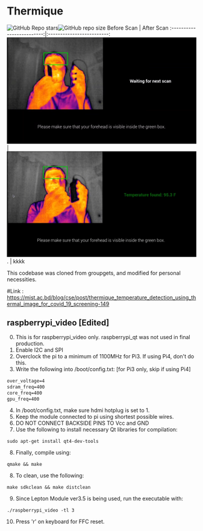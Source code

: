# Thermique
![GitHub Repo stars](https://img.shields.io/github/stars/EmonRezaBD/Data-Analyzer)![GitHub repo size](https://img.shields.io/github/repo-size/EmonRezaBD/Data-Analyzer?color=red) 
Before Scan            |  After Scan
:-------------------------:|:-------------------------:
![Fig. 1](https://github.com/EmonRezaBD/Thermique/blob/main/BeforeScan.PNG) | ![Fig. 2](https://github.com/EmonRezaBD/Thermique/blob/main/AfterSacn.PNG)
. | kkkk

This codebase was cloned from groupgets, and modified for personal necessities.

#Link : https://mist.ac.bd/blog/cse/post/thermique_temperature_detection_using_thermal_image_for_covid_19_screening-149
## raspberrypi_video [Edited]

0. This is for raspberrypi_video only. raspberrypi_qt was not used in final production.
1. Enable I2C and SPI
2. Overclock the pi to a minimum of 1100MHz for Pi3. If using Pi4, don't do this.
3. Write the following into /boot/config.txt: [for Pi3 only, skip if using Pi4]

```
over_voltage=4  
sdram_freq=400  
core_freq=400  
gpu_freq=400  
```
4. In /boot/config.txt, make sure hdmi hotplug is set to 1.
5. Keep the module connected to pi using shortest possible wires.
6. DO NOT CONNECT BACKSIDE PINS TO Vcc and GND
7. Use the following to install necessary Qt libraries for compilation:

```
sudo apt-get install qt4-dev-tools
```

8. Finally, compile using:

```
qmake && make
```

8. To clean, use the following:

```
make sdkclean && make distclean
```

9. Since Lepton Module ver3.5 is being used, run the executable with:

```
./raspberrypi_video -tl 3
```

10. Press 'r' on keyboard for FFC reset.
